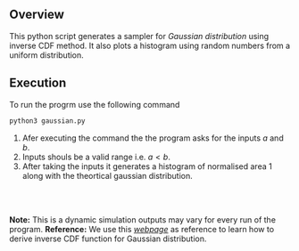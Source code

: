 ## Overview

This python script generates a sampler for _Gaussian distribution_ using inverse CDF method. It also plots a histogram using random numbers from a uniform distribution.

## Execution

To run the progrm use the following command

```python
python3 gaussian.py
```

1. Afer executing the command the the program asks for the inputs $a$ and $b$.
2. Inputs shouls be a valid range i.e. $a<b$.
3. After taking the inputs it generates a histogram of normalised area $1$ along with the theortical gaussian distribution.

<br>
<br>

**Note:** This is a dynamic simulation outputs may vary for every run of the program.
**Reference:** We use this [_webpage_](<https://medium.com/mti-technology/how-to-generate-gaussian-samples-347c391b7959#:~:text=This%20method%20works%20by%20applying,one%20for%20y%20(U%E2%82%82).>) as reference to learn how to derive inverse CDF function for Gaussian distribution.
